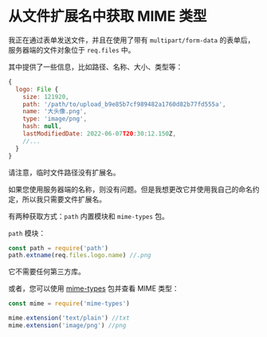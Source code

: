 # 从文件扩展名中获取 MIME 类型

我正在通过表单发送文件，并且在使用了带有 `multipart/form-data` 的表单后，服务器端的文件对象位于 `req.files` 中。

其中提供了一些信息，比如路径、名称、大小、类型等：

```js
{
  logo: File {
    size: 121920,
    path: '/path/to/upload_b9e85b7cf989482a1760d82b77fd555a',
    name: '大头像.png',
    type: 'image/png',
    hash: null,
    lastModifiedDate: 2022-06-07T20:30:12.150Z,
    //...
  }
}
```

请注意，临时文件路径没有扩展名。

如果您使用服务器端的名称，则没有问题。但是我想更改它并使用我自己的命名约定，所以我只需要文件扩展名。

有两种获取方式：`path` 内置模块和 `mime-types` 包。

`path` 模块：

```js
const path = require('path')
path.extname(req.files.logo.name) //.png
```

它不需要任何第三方库。

或者，您可以使用 [mime-types](https://www.npmjs.com/package/mime-types) 包并查看 MIME 类型：

```js
const mime = require('mime-types')

mime.extension('text/plain') //txt
mime.extension('image/png') //png
```
